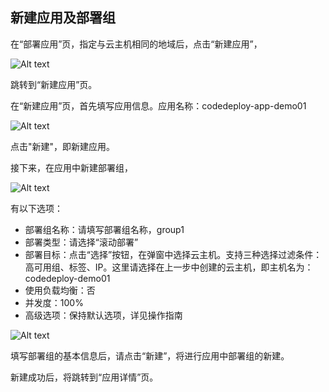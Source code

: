 ## 新建应用及部署组

在“部署应用”页，指定与云主机相同的地域后，点击“新建应用”，

![Alt text](https://github.com/jdcloudcom/cn/blob/edit/image/CodeDeploy/Ch/Start-2%EF%BC%88Ch%EF%BC%89.png)


跳转到“新建应用”页。

在“新建应用”页，首先填写应用信息。应用名称：codedeploy-app-demo01

![Alt text](https://github.com/jdcloudcom/cn/blob/edit/image/CodeDeploy/Ch/Start-3%EF%BC%88Ch%EF%BC%89.png)

点击"新建"，即新建应用。

接下来，在应用中新建部署组，

![Alt text](https://github.com/jdcloudcom/cn/blob/edit/image/CodeDeploy/Ch/Start-4%EF%BC%88Ch%EF%BC%89.png)

有以下选项：

- 部署组名称：请填写部署组名称，group1
- 部署类型：请选择“滚动部署”
- 部署目标：点击“选择”按钮，在弹窗中选择云主机。支持三种选择过滤条件：高可用组、标签、IP。这里请选择在上一步中创建的云主机，即主机名为：codedeploy-demo01
- 使用负载均衡：否
- 并发度：100%
- 高级选项：保持默认选项，详见操作指南

![Alt text](https://github.com/jdcloudcom/cn/blob/edit/image/CodeDeploy/Ch/Start-5%EF%BC%88Ch%EF%BC%89.png)

填写部署组的基本信息后，请点击“新建”，将进行应用中部署组的新建。

新建成功后，将跳转到“应用详情”页。
